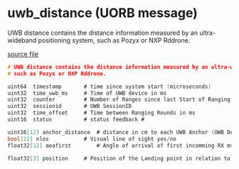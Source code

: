 # uwb_distance (UORB message)

UWB distance contains the distance information measured by an ultra-wideband positioning system,
such as Pozyx or NXP Rddrone.

[source file](https://github.com/PX4/PX4-Autopilot/blob/master/msg/uwb_distance.msg)

```c
# UWB distance contains the distance information measured by an ultra-wideband positioning system,
# such as Pozyx or NXP Rddrone.

uint64 	timestamp		# time since system start (microseconds)
uint32 	time_uwb_ms		# Time of UWB device in ms
uint32 	counter			# Number of Ranges since last Start of Ranging
uint32 	sessionid		# UWB SessionID
uint32 	time_offset		# Time between Ranging Rounds in ms
uint16 	status			# status feedback #

uint16[12] anchor_distance	# distance in cm to each UWB Anchor (UWB Device wich takes part in Ranging)
bool[12] nlos			# Visual line of sight yes/no
float32[12] aoafirst		# Angle of arrival of first incomming RX msg

float32[3] position		# Position of the Landing point in relation to the Drone (x,y,z in Meters NED)

```
